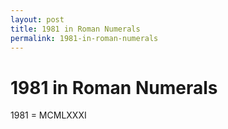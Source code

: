 ```yaml
---
layout: post
title: 1981 in Roman Numerals
permalink: 1981-in-roman-numerals
---
```


# 1981 in Roman Numerals

1981 = MCMLXXXI
